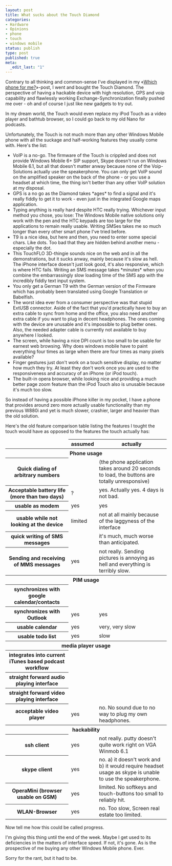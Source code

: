 ```yaml
---
layout: post
title: What sucks about the Touch Diamond
categories:
- Hardware
- Opinions
- phone
- touch
- windows mobile
status: publish
type: post
published: true
meta:
  _edit_last: "1"
---
```

Contrary to all thinking and common-sense I've displayed in my «<a href="/2008/06/which-phone-for-me/">Which phone for me?</a>»-post, I went and bought the Touch Diamond. The perspective of having a hackable device with high resolution, GPS and voip capability and flawlessly working Exchange-Synchronization finally pushed me over - oh and of course I just like new gadgets to try out.

In my dream world, the Touch would even replace my iPod Touch as a video player and bathtub browser, so I could go back to my old Nano for podcasts.

Unfortunately, the Touch is not much more than any other Windows Mobile phone with all the suckage and half-working features they usually come with. Here's the list:
<ul>
	<li>VoIP is a no-go. The firmware of the Touch is crippled and does not provide Windows Mobile 6+ SIP support, Skype doesn't run on Windows Mobile 6.1, but all that doesn't matter anway because none of the Voip-Solutions actually use the speakerphone. You can only get VoIP sound on the amplified speaker on the back of the phone - or you use a headset at which time, the thing isn't better than any other VoIP solution at my disposal.</li>
	<li>GPS is a no go as the Diamond takes *ages* to find a signal and it's really fiddly to get it to work - even just in the integrated Google maps application.</li>
	<li>Typing anything is really hard despite HTC really trying. Whichever input method you chose, you lose: The Windows Mobile native solutions only work with the pen and the HTC keypads are too large for the applications to remain really usable. Writing SMSes takes me so much longer than every other smart phone I've tried before.</li>
	<li>T9 is a nice idea, but here and then, you need to enter some special chars. Like dots. Too bad that they are hidden behind another menu - especially the dot.</li>
	<li>This TouchFLO 3D-thingie sounds nice on the web and in all the demonstrations, but it sucks anway, mainly because it's slow as hell. The iPhone interface doesn't just look good, it's also responsive, which is where HTC fails. Writing an SMS message takes *minutes* when you combine the embarrassingly slow loading time of the SMS app with the incredibly fiddly text input system.</li>
	<li>You only get a German T9 with the German version of the Firmware which has probably been translated using Google Translation or Babelfish.</li>
	<li>The worst idea ever from a consumer perspective was that stupid ExtUSB connector. Aside of the fact that you'd practically have to buy an extra cable to sync from home and the office, you also need another extra cable if you want to plug in decent headphones. The ones coming with the device are unusable and it's impossible to plug better ones. Also, the needed adapter cable is currently not available to buy anywhere I looked.</li>
	<li>The screen, while having a nice DPI count is too small to be usable for earnest web browsing. Why does windows mobile have to paint everything four times as large when there are four times as many pixels available?</li>
	<li>Finger gestures just don't work on a touch sensitive display, no matter how much they try. At least they don't work once you are used to the responsiveness and accuracy of an iPhone (or iPod touch).</li>
	<li>The built-in opera browser, while looking nice and providing a much better page zoom feature than the iPod Touch also is unusable because it's much too slow.</li>
</ul>
So instead of having a possible iPhone killer in my pocket, I have a phone that provides around zero more actually usable functionality than my previous W880i and yet is much slower, crashier, larger and heavier than the old solution.

Here's the old feature comparison table listing the features I tought the touch would have as opposed to the features the touch actually has:

<table id="mobtable" border="0" cellspacing="0" cellpadding="0">
<thead>
<tr>
<td></td>
<th>assumed</th>
<th>actually</th>
</tr>
</thead>
<tbody>
<tr class="devider">
<th colspan="4">Phone usage</th>
</tr>
<tr>
<th>Quick dialing of arbitrary numbers</th>
<td></td>
<td>(the phone application takes around 20 seconds to load, the buttons are totally unresponsive)</td>
</tr>
<tr>
<th>Acceptable battery life (more than two days)</th>
<td>?</td>
<td>yes. Actually yes. 4 days is not bad.</td>
</tr>
<tr>
<th>usable as modem</th>
<td>yes</td>
<td>yes</td>
</tr>
<tr>
<th>usable while not looking at the device</th>
<td>limited</td>
<td>not at all mainly because of the laggyness of the interface</td>
</tr>
<tr>
<th>quick writing of SMS messages</th>
<td></td>
<td>it's much, much worse than anticipated.</td>
</tr>
<tr>
<th>Sending and receiving of MMS messages</th>
<td>yes</td>
<td>not really. Sending pictures is annoying as hell and everything is terribly slow.</td>
</tr>
<tr class="devider">
<th colspan="4">PIM usage</th>
</tr>
<tr>
<th>synchronizes with google calendar/contacts</th>
<td></td>
<td></td>
</tr>
<tr>
<th>synchronizes with Outlook</th>
<td>yes</td>
<td>yes</td>
</tr>
<tr>
<th>usable calendar</th>
<td>yes</td>
<td>very, very slow</td>
</tr>
<tr>
<th>usable todo list</th>
<td>yes</td>
<td>slow</td>
</tr>
<tr class="devider">
<th colspan="4">media player usage</th>
</tr>
<tr>
<th>integrates into current iTunes based podcast workflow</th>
<td></td>
<td></td>
</tr>
<tr>
<th>straight forward audio playing interface</th>
<td></td>
<td></td>
</tr>
<tr>
<th>straight forward video playing interface</th>
<td></td>
<td></td>
</tr>
<tr>
<th>acceptable video player</th>
<td>yes</td>
<td>no. No sound due to no way to plug my own headphones.</td>
</tr>
<tr class="devider">
<th colspan="4">hackability</th>
</tr>
<tr>
<th>ssh client</th>
<td>yes</td>
<td>not really. putty doesn't quite work right on VGA Winmob 6.1</td>
</tr>
<tr>
<th>skype client</th>
<td>yes</td>
<td>no. a) it doesn't work and b) it would require headset usage as skype is unable to use the speakerphone.</td>
</tr>
<tr>
<th>OperaMini (browser usable on GSM)</th>
<td>yes</td>
<td>limited. No softkeys and touch-buttons too small to reliably hit.</td>
</tr>
<tr>
<th>WLAN-Browser</th>
<td>yes</td>
<td>no. Too slow, Screen real estate too limited.</td>
</tr>
</tbody></table>

Now tell me how this could be called progress.

I'm giving this thing until the end of the week. Maybe I get used to its deficiencies in the matters of interface speed. If not, it's gone. As is the prospective of me buying any other Windows Mobile phone. Ever.

Sorry for the rant, but it had to be.
